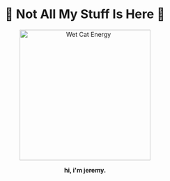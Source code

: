 <h1 align="center">🚨 Not All My Stuff Is Here 🚨</h1>

<p align="center">
  <img src="https://media1.tenor.com/m/X5Axnr7X7d8AAAAC/gato-cat.gif" alt="Wet Cat Energy" width="300"/>
</p>

<p align="center">
  <strong>hi, i'm jeremy.</strong>
</p>
